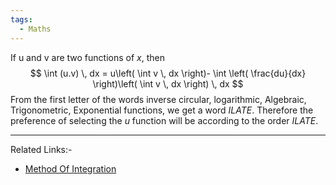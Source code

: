 ```yaml
---
tags:
  - Maths
---
```

If u and v are two functions of $x$, then 
$$
\int (u.v) \, dx = u\left( \int v \, dx  \right)- \int \left( \frac{du}{dx} \right)\left( \int v \, dx  \right) \, dx  
$$
From the first letter of the words inverse circular, logarithmic, Algebraic, Trigonometric, Exponential functions, we get a word $ILATE$. Therefore the preference of selecting the $u$ function will be according to the order $ILATE$.

---
Related Links:-
- [Method Of Integration](Method%20Of%20Integration.md) 
